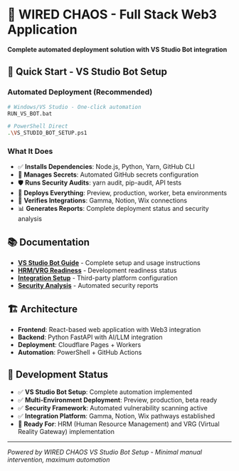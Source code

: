 # 🚀 WIRED CHAOS - Full Stack Web3 Application

**Complete automated deployment solution with VS Studio Bot integration**

## 🤖 Quick Start - VS Studio Bot Setup

### Automated Deployment (Recommended)
```bash
# Windows/VS Studio - One-click automation
RUN_VS_BOT.bat

# PowerShell Direct
.\VS_STUDIO_BOT_SETUP.ps1
```

### What It Does
- ✅ **Installs Dependencies**: Node.js, Python, Yarn, GitHub CLI
- 🔐 **Manages Secrets**: Automated GitHub secrets configuration  
- 🛡️ **Runs Security Audits**: yarn audit, pip-audit, API tests
- 🚀 **Deploys Everything**: Preview, production, worker, beta environments
- 🔗 **Verifies Integrations**: Gamma, Notion, Wix connections
- 📊 **Generates Reports**: Complete deployment status and security analysis

## 📚 Documentation

- **[VS Studio Bot Guide](VS_STUDIO_BOT_GUIDE.md)** - Complete setup and usage instructions
- **[HRM/VRG Readiness](HRM_VRG_READINESS.md)** - Development readiness status
- **[Integration Setup](INTEGRATION_SETUP.md)** - Third-party platform configuration
- **[Security Analysis](SECURITY_ANALYSIS.md)** - Automated security reports

## 🏗️ Architecture

- **Frontend**: React-based web application with Web3 integration
- **Backend**: Python FastAPI with AI/LLM integration
- **Deployment**: Cloudflare Pages + Workers
- **Automation**: PowerShell + GitHub Actions

## 🎯 Development Status

- ✅ **VS Studio Bot Setup**: Complete automation implemented
- ✅ **Multi-Environment Deployment**: Preview, production, beta ready
- ✅ **Security Framework**: Automated vulnerability scanning active
- ✅ **Integration Platform**: Gamma, Notion, Wix pathways established
- 🚀 **Ready For**: HRM (Human Resource Management) and VRG (Virtual Reality Gateway) implementation

---

*Powered by WIRED CHAOS VS Studio Bot Setup - Minimal manual intervention, maximum automation*
